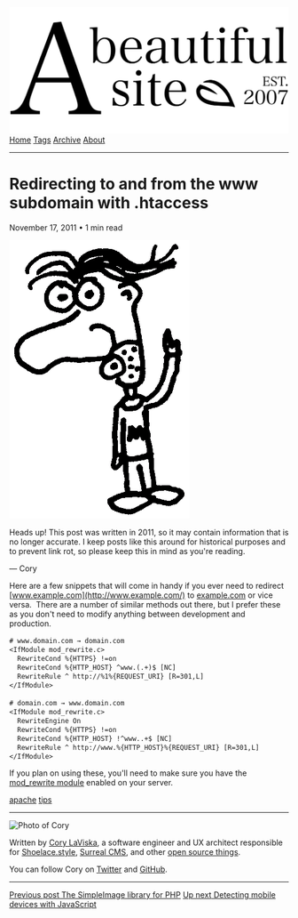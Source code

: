 <a href="../../index.html" class="header-link"><img src="../../images/logos/wordmark.svg" alt="A Beautiful Site" class="wordmark" /></a> <a href="../../index.html" class="nav-item">Home</a> <a href="../../tags/index.html" class="nav-item">Tags</a> <a href="../index.html" class="nav-item">Archive</a> <a href="../../about/index.html" class="nav-item">About</a>

---

# Redirecting to and from the www subdomain with .htaccess

November 17, 2011 • 1 min read

![A drawing of a cartoon man pointing upwards](../../images/artwork/pointer.gif)

Heads up! This post was written in 2011, so it may contain information that is no longer accurate. I keep posts like this around for historical purposes and to prevent link rot, so please keep this in mind as you're reading.

— Cory

Here are a few snippets that will come in handy if you ever need to redirect [www.example.com](http://www.example.com/) to [example.com](http://example.com/) or vice versa.  There are a number of similar methods out there, but I prefer these as you don't need to modify anything between development and production.

    # www.domain.com → domain.com
    <IfModule mod_rewrite.c>
      RewriteCond %{HTTPS} !=on
      RewriteCond %{HTTP_HOST} ^www.(.+)$ [NC]
      RewriteRule ^ http://%1%{REQUEST_URI} [R=301,L]
    </IfModule>

    # domain.com → www.domain.com
    <IfModule mod_rewrite.c>
      RewriteEngine On
      RewriteCond %{HTTPS} !=on
      RewriteCond %{HTTP_HOST} !^www..+$ [NC]
      RewriteRule ^ http://www.%{HTTP_HOST}%{REQUEST_URI} [R=301,L]
    </IfModule>

If you plan on using these, you'll need to make sure you have the [mod_rewrite module](http://httpd.apache.org/docs/current/mod/mod_rewrite.html) enabled on your server.

<a href="../../tags/apache/index.html" class="post-tag">apache</a> <a href="../../tags/tips/index.html" class="post-tag">tips</a>

---

<img src="http://0.gravatar.com/avatar/bf1b3b95fd5b096a3592247c29667b33?s=512" alt="Photo of Cory" class="avatar avatar-small" />

Written by [Cory LaViska](../../index-4.html), a software engineer and UX architect responsible for [Shoelace.style](https://shoelace.style/), [Surreal CMS](https://www.surrealcms.com/), and other [open source things](https://github.com/claviska).

You can follow Cory on [Twitter](https://twitter.com/claviska) and [GitHub](https://github.com/claviska).

---

<a href="../the-simple-image-library-for-php/index.html" class="post-nav-previous"><span class="small">Previous post</span> The SimpleImage library for PHP</a> <a href="../detecting-mobile-devices-with-javascript/index.html" class="post-nav-next"><span class="small">Up next</span> Detecting mobile devices with JavaScript</a>
